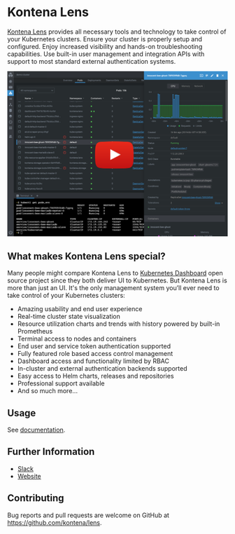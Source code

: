 # Kontena Lens

[Kontena Lens](https://www.kontena.io/lens/) provides all necessary tools and technology to take control of your Kubernetes clusters. Ensure your cluster is properly setup and configured. Enjoy increased visibility and hands-on troubleshooting capabilities. Use built-in user management and integration APIs with support to most standard external authentication systems.

[![Kontena Lens - The Ultimate Dashboard for Kubernetes](./images/screenshot.png)](https://www.youtube.com/watch?v=p2u6-eKFSHU)


## What makes Kontena Lens special?

Many people might compare Kontena Lens to [Kubernetes Dashboard](https://github.com/kubernetes/dashboard) open source project since they both deliver UI to Kubernetes. But Kontena Lens is more than just an UI. It's the only management system you’ll ever need to take control of your Kubernetes clusters:

* Amazing usability and end user experience
* Real-time cluster state visualization
* Resource utilization charts and trends with history powered by built-in Prometheus
* Terminal access to nodes and containers
* End user and service token authentication supported
* Fully featured role based access control management
* Dashboard access and functionality limited by RBAC
* In-cluster and external authentication backends supported
* Easy access to Helm charts, releases and repositories
* Professional support available
* And so much more...

## Usage
See [documentation](https://www.kontena.io/docs/lens/).

## Further Information
- [Slack](https://slack.kontena.io/)
- [Website](https://www.kontena.io/lens)

## Contributing
Bug reports and pull requests are welcome on GitHub at https://github.com/kontena/lens.
